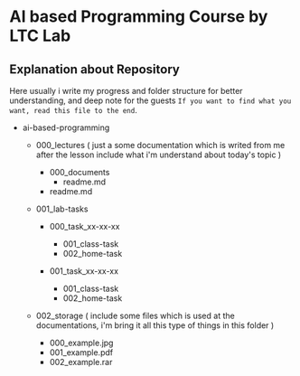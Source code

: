 # AI based Programming Course by LTC Lab

## Explanation about Repository

Here usually i write my progress and folder structure for better understanding, and deep note for the guests `If you want to find what you want, read this file to the end`.

- ai-based-programming

  - 000_lectures ( just a some documentation which is writed from me after the lesson include what i'm understand about today's topic )

    - 000_documents
      - readme.md
    - readme.md

  - 001_lab-tasks

    - 000_task_xx-xx-xx

      - 001_class-task
      - 002_home-task

    - 001_task_xx-xx-xx

      - 001_class-task
      - 002_home-task

  - 002_storage ( include some files which is used at the documentations, i'm bring it all this type of things in this folder )
    - 000_example.jpg
    - 001_example.pdf
    - 002_example.rar

